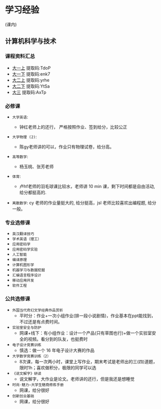 # 学习经验

(课内)

## 计算机科学与技术

### 课程资料汇总

- [大一上](https://www.123pan.com/s/VIE5Vv-QgFfh.html) 提取码:TdoP
- [大一下](https://www.123pan.com/s/VIE5Vv-kgFfh.html) 提取码:enk7
- [大二上](https://www.123pan.com/s/VIE5Vv-mgFfh.html) 提取码:yrhe
- [大二下](https://www.123pan.com/s/VIE5Vv-1gFfh.html) 提取码:YtSa
- [大三](https://www.123pan.com/s/VIE5Vv-4gFfh.html) 提取码:AxTp


### 必修课

- `大学英语`: 
    * 钟红老师上的还行， 严格按照作业、签到给分，比较公正
- `大学物理 (2)`: 
    * 陈gy老师讲的可以，作业只有物理试卷，给分高。
- `高等数学`: 
    * 杨玉桃、张芳老师
- `体育`: 
    * 卢hf老师的羽毛球课比较水，老师讲 10 min 课，剩下时间都是自由活动, 给分都挺高的.
  

- `离散数学`: cy 老师的作业量挺大的, 给分挺高，jsl 老师比较喜欢出编程题, 给分一般。

### 专业选修课 

- `英汉翻译技巧`
- `学术英语（理工）`
- `应用密码学`
- `应用密码学实验`
- `人工智能`
- `编译原理`
- `计算机图形学`
- `机器学习与数据挖掘`
- `汇编语言程序设计`
- `移动应用开发`
- `软件工程`

### 公共选修课

- `外国当代奇幻文学经典作品赏析`
  - 平时分：作业+一次小组作业(排一段小说剧情)，作业基本在ppt能找到，不过还是有点费时间。
- `实验室安全与防护`
  - 网课+线下：有小组作业：设计一个产品(只有草图也行)+做一个实验室安全的视频。看分到的队友，也挺费时
- `电子设计竞赛训练`
  - 慎选：做一个 16 年电子设计大赛的作品
- `大学数学竞赛训练（2）`
  -  8次课，每一次两小时，课堂上写作业，期末考试是老师出的三(四)道题，限时1h；喜欢做积分，极限的同学可以选
- `《说文解字》研读`
  - 说文解字，大作业是论文。老师讲的还行，但是我还是想睡觉
- `时尚·魅力—大学生魅商修炼手册`
  - 网课，给分很好
- `创新创业基础`
  - 网课，给分很好
